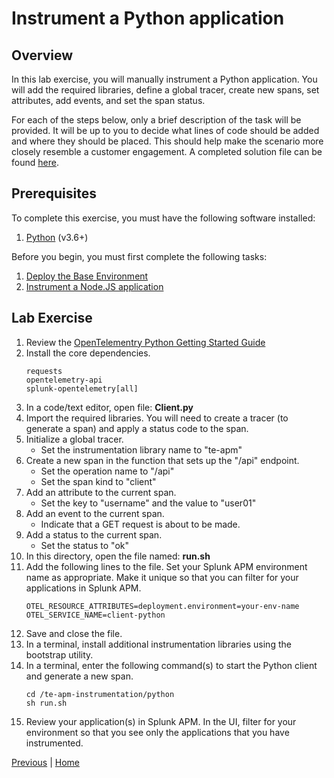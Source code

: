 # Instrument a Python application

## Overview

In this lab exercise, you will manually instrument a Python application. You will add the required libraries, define a global tracer, create new spans, set attributes, add events, and set the span status.

For each of the steps below, only a brief description of the task will be provided. It will be up to you to decide what lines of code should be added and where they should be placed. This should help make the scenario more closely resemble a customer engagement. A completed solution file can be found [here](../solutions/Client.py).

## Prerequisites

To complete this exercise, you must have the following software installed:

1. [Python](https://www.python.org/downloads/) (v3.6+)

Before you begin, you must first complete the following tasks:

1. [Deploy the Base Environment](../base/README.md)
1. [Instrument a Node.JS application](../nodejs/README.md)

## Lab Exercise

1. Review the [OpenTelementry Python Getting Started Guide](https://opentelemetry.io/docs/python/getting-started/)
1. Install the core dependencies.
    ```
    requests
    opentelemetry-api
    splunk-opentelemetry[all]
    ```
1. In a code/text editor, open file: **Client.py**
1. Import the required libraries. You will need to create a tracer (to generate a span) and apply a status code to the span.
1. Initialize a global tracer.
    * Set the instrumentation library name to "te-apm"
1. Create a new span in the function that sets up the "/api" endpoint.
    * Set the operation name to "/api"
    * Set the span kind to "client"
1. Add an attribute to the current span.
    * Set the key to "username" and the value to "user01"
1. Add an event to the current span.
    * Indicate that a GET request is about to be made.
1. Add a status to the current span.
    * Set the status to "ok"
1. In this directory, open the file named: **run.sh**
1. Add the following lines to the file. Set your Splunk APM environment name as appropriate. Make it unique so that you can filter for your applications in Splunk APM.
    ```
    OTEL_RESOURCE_ATTRIBUTES=deployment.environment=your-env-name
    OTEL_SERVICE_NAME=client-python
    ```
1. Save and close the file.
1. In a terminal, install additional instrumentation libraries using the bootstrap utility.
1. In a terminal, enter the following command(s) to start the Python client and generate a new span.
    ```
    cd /te-apm-instrumentation/python
    sh run.sh
    ```
1. Review your application(s) in Splunk APM. In the UI, filter for your environment so that you see only the applications that you have instrumented.

[Previous](../java/README.md) | [Home](../README.md)